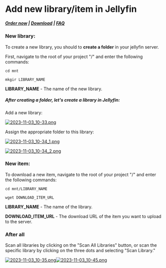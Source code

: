# Add new library/item in Jellyfin

#####  [Order now](https://puqcloud.com/whmcs-module-jellyfin.php) | [Download](https://download.puqcloud.com/WHMCS/servers/PUQ_WHMCS-Jellyfin/) | [FAQ](https://faq.puqcloud.com/)

### New library:

To create a new library, you should to **create a folder** in your jellyfin server.

First, navigate to the root of your project "/" and enter the following commands:

```
cd mnt
```

```
mkgir LIBRARY_NAME
```

**LIBRARY\_NAME** - The name of the new library.

##### After creating a folder, let's create a library in Jellyfin: 

Add a new library:

[![2023-11-03_10-33.png](https://doc.puq.info/uploads/images/gallery/2023-11/scaled-1680-/2023-11-03-10-33.png)](https://doc.puq.info/uploads/images/gallery/2023-11/2023-11-03-10-33.png)

Assign the appropriate folder to this library:

[![2023-11-03_10-34_1.png](https://doc.puq.info/uploads/images/gallery/2023-11/scaled-1680-/2023-11-03-10-34-1.png)](https://doc.puq.info/uploads/images/gallery/2023-11/2023-11-03-10-34-1.png)

[![2023-11-03_10-34_2.png](https://doc.puq.info/uploads/images/gallery/2023-11/scaled-1680-/2023-11-03-10-34-2.png)](https://doc.puq.info/uploads/images/gallery/2023-11/2023-11-03-10-34-2.png)

###  

### New item:

To download a new item, navigate to the root of your project "/" and enter the following commands:

```
cd mnt/LIBRARY_NAME
```

```
wget DOWNLOAD_ITEM_URL
```

**LIBRARY\_NAME** - The name of the library.

**DOWNLOAD\_ITEM\_URL** - The download URL of the item you want to upload to the server.

###  

### After all

Scan all libraries by clicking on the "Scan All Libraries" button, or scan the specific library by clicking on the three dots and selecting "Scan Library."

[![2023-11-03_10-35.png](https://doc.puq.info/uploads/images/gallery/2023-11/scaled-1680-/2023-11-03-10-35.png)](https://doc.puq.info/uploads/images/gallery/2023-11/2023-11-03-10-35.png)[![2023-11-03_10-45.png](https://doc.puq.info/uploads/images/gallery/2023-11/scaled-1680-/2023-11-03-10-45.png)](https://doc.puq.info/uploads/images/gallery/2023-11/2023-11-03-10-45.png)